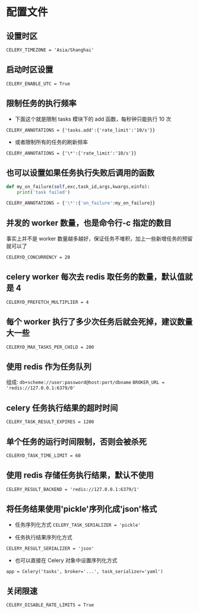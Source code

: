 # 配置文件

## 设置时区

`CELERY_TIMEZONE = 'Asia/Shanghai'`

## 启动时区设置

`CELERY_ENABLE_UTC = True`

## 限制任务的执行频率

- 下面这个就是限制 tasks 模块下的 add 函数，每秒钟只能执行 10 次

`CELERY_ANNOTATIONS = {'tasks.add':{'rate_limit':'10/s'}}`

- 或者限制所有的任务的刷新频率

`CELERY_ANNOTATIONS = {'\*':{'rate_limit':'10/s'}}`

## 也可以设置如果任务执行失败后调用的函数

```py
def my_on_failure(self,exc,task_id,args,kwargs,einfo):
    print('task failed')

CELERY_ANNOTATIONS = {'\*':{'on_failure':my_on_failure}}
```

## 并发的 worker 数量，也是命令行-c 指定的数目

事实上并不是 worker 数量越多越好，保证任务不堆积，加上一些新增任务的预留就可以了

`CELERYD_CONCURRENCY = 20`

## celery worker 每次去 redis 取任务的数量，默认值就是 4

`CELERYD_PREFETCH_MULTIPLIER = 4`

## 每个 worker 执行了多少次任务后就会死掉，建议数量大一些

`CELERYD_MAX_TASKS_PER_CHILD = 200`

## 使用 redis 作为任务队列

组成: `db+scheme://user:password@host:port/dbname`
`BROKER_URL = 'redis://127.0.0.1:6379/0'`

## celery 任务执行结果的超时时间

`CELERY_TASK_RESULT_EXPIRES = 1200`

## 单个任务的运行时间限制，否则会被杀死

`CELERYD_TASK_TIME_LIMIT = 60`

## 使用 redis 存储任务执行结果，默认不使用

`CELERY_RESULT_BACKEND = 'redis://127.0.0.1:6379/1'`

## 将任务结果使用'pickle'序列化成'json'格式

- 任务序列化方式
  `CELERY_TASK_SERIALIZER = 'pickle'`

- 任务执行结果序列化方式

`CELERY_RESULT_SERIALIZER = 'json'`

- 也可以直接在 Celery 对象中设置序列化方式

`app = Celery('tasks', broker='...', task_serializer='yaml')`

## 关闭限速

`CELERY_DISABLE_RATE_LIMITS = True`
